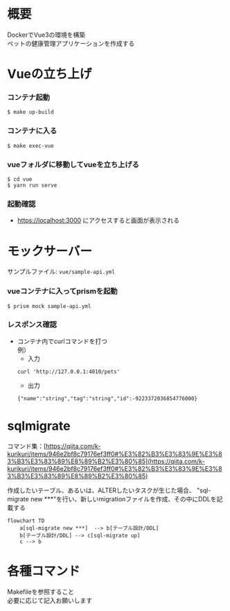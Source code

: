 # 概要
DockerでVue3の環境を構築  
ペットの健康管理アプリケーションを作成する

# Vueの立ち上げ
### コンテナ起動
```
$ make up-build
```

### コンテナに入る
```
$ make exec-vue
```

### vueフォルダに移動してvueを立ち上げる
```
$ cd vue
$ yarn run serve
```

### 起動確認
* [https://localhost:3000](https://localhost:3000) にアクセスすると画面が表示される

# モックサーバー
サンプルファイル: `vue/sample-api.yml`

### vueコンテナに入ってprismを起動
```
$ prism mock sample-api.yml
```
### レスポンス確認
- コンテナ内でcurlコマンドを打つ  
例）
    - 入力
    ```
    curl 'http://127.0.0.1:4010/pets' 
    ```
    - 出力
    ```
    {"name":"string","tag":"string","id":-9223372036854776000}
    ```

# sqlmigrate
コマンド集：[https://qiita.com/k-kurikuri/items/946e2bf8c79176ef3ff0#%E3%82%B3%E3%83%9E%E3%83%B3%E3%83%89%E8%89%B2%E3%80%85](https://qiita.com/k-kurikuri/items/946e2bf8c79176ef3ff0#%E3%82%B3%E3%83%9E%E3%83%B3%E3%83%89%E8%89%B2%E3%80%85)

作成したいテーブル、あるいは、ALTERしたいタスクが生じた場合、
"sql-migrate new ***"を行い、新しいmigrationファイルを作成、その中にDDLを記載する

```mermaid
flowchart TD
    a[sql-migrate new ***]  --> b[テーブル設計/DDL]
    b[テーブル設計/DDL] --> c[sql-migrate up]
    c --> b
```

# 各種コマンド
Makefileを参照すること  
必要に応じて記入お願いします